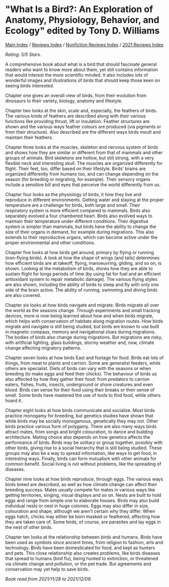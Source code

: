 # "What Is a Bird?: An Exploration of Anatomy, Physiology, Behavior, and Ecology" edited by Tony D. Williams

[Main Index](../../../README.md) / [Reviews Index](../../README.md) / [Nonfiction Reviews Index](../README.md) / [2021 Reviews Index](README.md)

*Rating: 5/5 Stars.*

A comprehensive book about what is a bird that should fascinate general readers who want to know more about them, yet still contains information that would interest the more scientific minded. It also includes lots of wonderful images and illustrations of birds that should keep those keen on seeing birds interested.

Chapter one gives an overall view of birds, from their evolution from dinosaurs to their variety, biology, anatomy and lifestyle.

Chapter two looks at the skin, scale and, especially, the feathers of birds. The various kinds of feathers are described along with their various functions like providing thrust, lift or insulation. Feather structures are shown and the various ways feather colours are produced (via pigments or from their structure). Also described are the different ways birds moult and maintain their feathers.

Chapter three looks at the muscles, skeleton and nervous system of birds and shows how they are similar or different from that of mammals and other groups of animals. Bird skeletons are hollow, but still strong, with a very flexible neck and interesting skull. The muscles are organized differently for flight. Their feet, too, differ based on their lifestyle. Birds' brains are organized differently from humans too, and can change depending on the season (for breeding or migrating, for example). Their sensory organs include a sensitive bill and eyes that perceive the world differently from us.

Chapter four looks as the physiology of birds, it how they live and reproduce in different environments. Getting water and staying at the proper temperature are a challenge for birds, both large and small. Their respiratory system is more efficient compared to mammals. Birds also separately evolved a four chambered heart. Birds also evolved ways to maintain their temperature under different conditions. Their digestive system is simpler than mammals, but birds have the ability to change the size of their organs in demand, for example during migrations. This also extends to their reproductive organs, which can become active under the proper environmental and other conditions.

Chapter five looks at how birds get around, primary by flying or running (non-flying birds). A look at how the shape of wings (and tails) determines how efficient birds are at takeoff, flying, manoeuvring, gliding, and so on, is shown. Looking at the metabolism of birds, shows how they are able to sustain flight for longs periods of time (by using fat for fuel and an efficient antioxidant system to repair metabolic damage). The various flying styles are also shown, including the ability of birds to sleep and fly with only one side of the brain active. The ability of running, swimming and diving birds are also covered.

Chapter six looks at how birds navigate and migrate. Birds migrate all over the world as the seasons change. Through experiments and small tracking devices, more is now being learned about how and when birds migrate, which helps with conservation of habitats along migration routes. How birds migrate and navigate is still being studied, but birds are known to use built in magnetic compass, memory and navigational clues during migrations. The bodies of birds also change during migrations. But migrations are risky, with artificial lighting, glass buildings, stormy weather and, now, climate change affecting migratory patterns.

Chapter seven looks at how birds East and footage for food. Birds eat lots of things, from meat to plants and carrion. Some are generalist feeders, while others are specialist. Diets of birds can vary with the seasons or when breeding (to make eggs and feed their chicks). The behaviour of birds us also affected by how they gather their food: from predators to carrion eaters, fishes, fruits, insects, underground or shore creatures and even blood. Birds can sense for their food using their breaks or their sense of smell. Some birds have mastered the use of tools to find food, while others hoard it.

Chapter eight looks at how birds communicate and socialize. Most birds practice monogamy for breeding, but genetics studies have shown that while birds may be socially monogamous, genetically they may not. Other birds practice various form of polygamy. There are also many ways birds attract mates, from songs and bright colouration, to dance and building architecture. Mating choice also depends on how genetics affects the performance of birds. Birds may be solitary or group together, possibly with other birds, giving rise to a social hierarchy that is still being studied. These groups may also be a way to spread information, like ways to get food, in interesting ways. Finally, birds can form mutualism with other animals for common benefit. Social living is not without problems, like the spreading of diseases.

Chapter nine looks at how birds reproduce, through eggs. The various ways birds breed are described, as well as how climate change can affect their breeding success. Males usually compete for mates in various ways like getting territories, singing, visual displays and so on. Nests are built to hold eggs and range from simple one to elaborate houses. Birds may also build individual nests or nest in huge colonies. Eggs may also differ in size, colouration and shape, although we aren't certain why they differ. When eggs hatch, chicks may either be born masked or feathered, affecting how they are taken care of. Some birds, of course, are parasites and lay eggs in the nest of other birds.

Chapter ten looks at the relationship between birds and humans. Birds have been used as symbols since ancient times, from religion to fashion, arts and technology. Birds have been domesticated for food, and kept as hunters and pets. This close relationship also creates problems, like birds diseases that spread to humans (bird flu), being hunted to extinction, or threatened via climate change and pollution, or the pet trade. But agreements and conservation may yet help to save birds.

*Book read from 2021/11/28 to 2021/12/09.*
